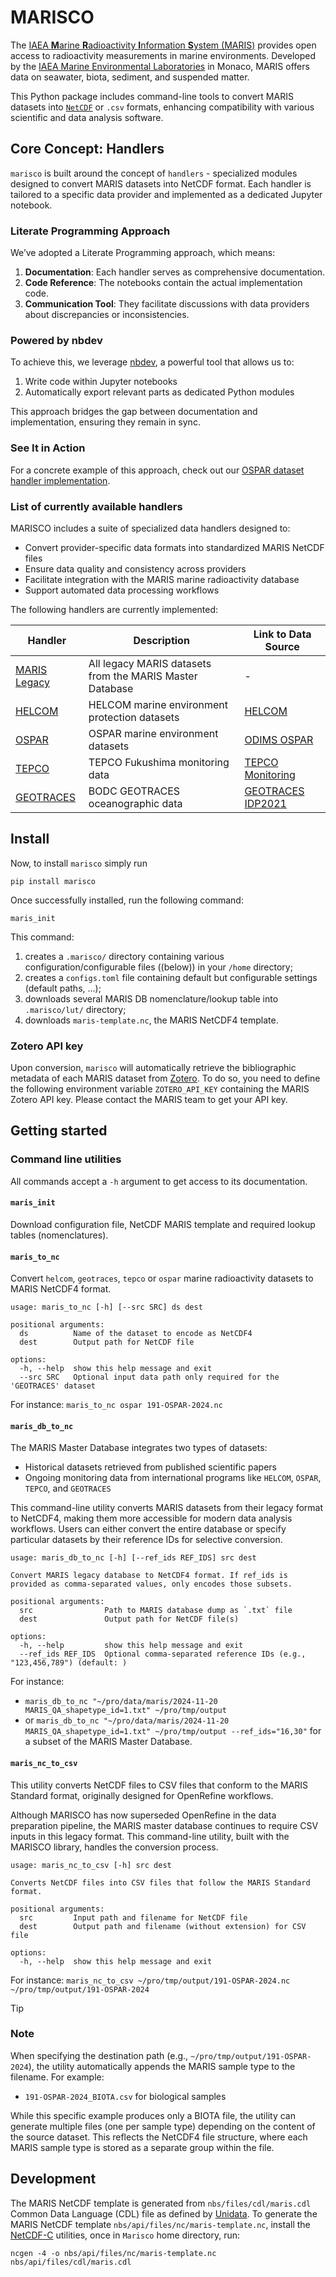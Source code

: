 # MARISCO


<!-- WARNING: THIS FILE WAS AUTOGENERATED! DO NOT EDIT! -->

The [IAEA **M**arine **R**adioactivity **I**nformation **S**ystem
(MARIS)](https://maris.iaea.org) provides open access to radioactivity
measurements in marine environments. Developed by the [IAEA Marine
Environmental
Laboratories](https://www.iaea.org/about/organizational-structure/department-of-nuclear-sciences-and-applications/division-of-iaea-environment-laboratories)
in Monaco, MARIS offers data on seawater, biota, sediment, and suspended
matter.

This Python package includes command-line tools to convert MARIS
datasets into [`NetCDF`](https://www.unidata.ucar.edu/software/netcdf/)
or `.csv` formats, enhancing compatibility with various scientific and
data analysis software.

## Core Concept: Handlers

`marisco` is built around the concept of `handlers` - specialized
modules designed to convert MARIS datasets into NetCDF format. Each
handler is tailored to a specific data provider and implemented as a
dedicated Jupyter notebook.

### Literate Programming Approach

We’ve adopted a Literate Programming approach, which means:

1.  **Documentation**: Each handler serves as comprehensive
    documentation.
2.  **Code Reference**: The notebooks contain the actual implementation
    code.
3.  **Communication Tool**: They facilitate discussions with data
    providers about discrepancies or inconsistencies.

### Powered by nbdev

To achieve this, we leverage [nbdev](https://nbdev.fast.ai), a powerful
tool that allows us to:

1.  Write code within Jupyter notebooks
2.  Automatically export relevant parts as dedicated Python modules

This approach bridges the gap between documentation and implementation,
ensuring they remain in sync.

### See It in Action

For a concrete example of this approach, check out our [OSPAR dataset
handler
implementation](https://fr.anckalbi.net/marisco/handlers/ospar.html).

### List of currently available handlers

MARISCO includes a suite of specialized data handlers designed to:

- Convert provider-specific data formats into standardized MARIS NetCDF
  files
- Ensure data quality and consistency across providers
- Facilitate integration with the MARIS marine radioactivity database
- Support automated data processing workflows

The following handlers are currently implemented:

| Handler | Description | Link to Data Source |
|----|----|----|
| [MARIS Legacy](https://fr.anckalbi.net/marisco/handlers/maris_legacy.html) | All legacy MARIS datasets from the MARIS Master Database | \- |
| [HELCOM](https://fr.anckalbi.net/marisco/handlers/helcom.html) | HELCOM marine environment protection datasets | [HELCOM](https://helcom.fi/about-us) |
| [OSPAR](https://fr.anckalbi.net/marisco/handlers/ospar.html) | OSPAR marine environment datasets | [ODIMS OSPAR](https://odims.ospar.org/en/) |
| [TEPCO](https://fr.anckalbi.net/marisco/handlers/tepco.html) | TEPCO Fukushima monitoring data | [TEPCO Monitoring](https://radioactivity.nsr.go.jp/ja/list/349/list-1.html) |
| [GEOTRACES](https://fr.anckalbi.net/marisco/handlers/geotraces.html) | BODC GEOTRACES oceanographic data | [GEOTRACES IDP2021](https://www.geotraces.org/geotraces-intermediate-data-product-2021/) |

## Install

Now, to install `marisco` simply run

``` console
pip install marisco
```

Once successfully installed, run the following command:

``` console
maris_init
```

This command:

1.  creates a `.marisco/` directory containing various
    configuration/configurable files ((below)) in your `/home`
    directory;
2.  creates a `configs.toml` file containing default but configurable
    settings (default paths, …);
3.  downloads several MARIS DB nomenclature/lookup table into
    `.marisco/lut/` directory;
4.  downloads `maris-template.nc`, the MARIS NetCDF4 template.

### Zotero API key

Upon conversion, `marisco` will automatically retrieve the bibliographic
metadata of each MARIS dataset from [Zotero](https://www.zotero.org/).
To do so, you need to define the following environment variable
`ZOTERO_API_KEY` containing the MARIS Zotero API key. Please contact the
MARIS team to get your API key.

## Getting started

### Command line utilities

All commands accept a `-h` argument to get access to its documentation.

#### `maris_init`

Download configuration file, NetCDF MARIS template and required lookup
tables (nomenclatures).

#### `maris_to_nc`

Convert `helcom`, `geotraces`, `tepco` or `ospar` marine radioactivity
datasets to MARIS NetCDF4 format.

    usage: maris_to_nc [-h] [--src SRC] ds dest

    positional arguments:
      ds          Name of the dataset to encode as NetCDF4
      dest        Output path for NetCDF file

    options:
      -h, --help  show this help message and exit
      --src SRC   Optional input data path only required for the 'GEOTRACES' dataset

For instance: `maris_to_nc ospar 191-OSPAR-2024.nc`

#### `maris_db_to_nc`

The MARIS Master Database integrates two types of datasets:

- Historical datasets retrieved from published scientific papers
- Ongoing monitoring data from international programs like `HELCOM`,
  `OSPAR`, `TEPCO`, and `GEOTRACES`

This command-line utility converts MARIS datasets from their legacy
format to NetCDF4, making them more accessible for modern data analysis
workflows. Users can either convert the entire database or specify
particular datasets by their reference IDs for selective conversion.

    usage: maris_db_to_nc [-h] [--ref_ids REF_IDS] src dest

    Convert MARIS legacy database to NetCDF4 format. If ref_ids is provided as comma-separated values, only encodes those subsets.

    positional arguments:
      src                Path to MARIS database dump as `.txt` file
      dest               Output path for NetCDF file(s)

    options:
      -h, --help         show this help message and exit
      --ref_ids REF_IDS  Optional comma-separated reference IDs (e.g., "123,456,789") (default: )

For instance:

- `maris_db_to_nc "~/pro/data/maris/2024-11-20 MARIS_QA_shapetype_id=1.txt" ~/pro/tmp/output`  
- or
  `maris_db_to_nc "~/pro/data/maris/2024-11-20 MARIS_QA_shapetype_id=1.txt" ~/pro/tmp/output --ref_ids="16,30"`
  for a subset of the MARIS Master Database.

#### `maris_nc_to_csv`

This utility converts NetCDF files to CSV files that conform to the
MARIS Standard format, originally designed for OpenRefine workflows.

Although MARISCO has now superseded OpenRefine in the data preparation
pipeline, the MARIS master database continues to require CSV inputs in
this legacy format. This command-line utility, built with the MARISCO
library, handles the conversion process.

    usage: maris_nc_to_csv [-h] src dest

    Converts NetCDF files into CSV files that follow the MARIS Standard format.

    positional arguments:
      src         Input path and filename for NetCDF file
      dest        Output path and filename (without extension) for CSV file

    options:
      -h, --help  show this help message and exit

For instance:
`maris_nc_to_csv ~/pro/tmp/output/191-OSPAR-2024.nc ~/pro/tmp/output/191-OSPAR-2024`

> [!TIP]
>
> ### Note
>
> When specifying the destination path (e.g.,
> `~/pro/tmp/output/191-OSPAR-2024`), the utility automatically appends
> the MARIS sample type to the filename. For example:
>
> - `191-OSPAR-2024_BIOTA.csv` for biological samples
>
> While this specific example produces only a BIOTA file, the utility
> can generate multiple files (one per sample type) depending on the
> content of the source dataset. This reflects the NetCDF4 file
> structure, where each MARIS sample type is stored as a separate group
> within the file.

## Development

The MARIS NetCDF template is generated from `nbs/files/cdl/maris.cdl`
Common Data Language (CDL) file as defined by
[Unidata](https://docs.unidata.ucar.edu/). To generate the MARIS NetCDF
template `nbs/api/files/nc/maris-template.nc`, install the
[NetCDF-C](https://pjbartlein.github.io/REarthSysSci/install_netCDF.html)
utilities, once in `Marisco` home directory, run:

``` console
ncgen -4 -o nbs/api/files/nc/maris-template.nc nbs/api/files/cdl/maris.cdl
```
